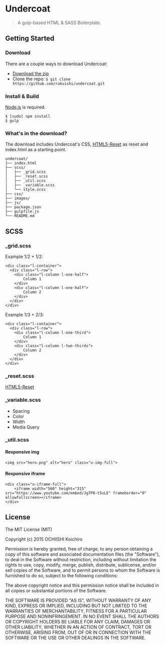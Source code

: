 # Undercoat
> A gulp-based HTML &amp; SASS Boilerplate.

## Getting Started

### Download

There are a couple ways to download Undercoat:

* [Download the zip](https://github.com/rakuishi/undercoat/archive/master.zip)
* Clone the repo: `$ git clone https://github.com/rakuishi/undercoat.git`

### Install & Build

[Node.js](http://nodejs.org/) is required.

    $ [sudo] npm install
    $ gulp

### What's in the download?

The download includes Undercoat's CSS, [HTML5-Reset](https://github.com/murtaugh/HTML5-Reset) as reset and index.html as a starting point.

    undercoat/
    ├── index.html
    ├── scss/
    │   ├── _grid.scss
    │   ├── _reset.scss
    │   ├── _util.scss
    |   ├── _variable.scss
    │   └── style.scss
    ├── css/
    ├── images/
    ├── js/
    ├── package.json
    ├── gulpfile.js
    └── README.md

## SCSS

### _grid.scss

Example 1/2 + 1/2:

    <div class="l-container">
      <div class="l-row">
        <div class="l-column l-one-half">
            Column 1
        </div>
        <div class="l-column l-one-half">
            Column 2
        </div>
      </div>
    </div>

Example 1/3 + 2/3:

    <div class="l-container">
      <div class="l-row">
        <div class="l-column l-one-third">
            Column 1
        </div>
        <div class="l-column l-two-thirds">
            Column 2
        </div>
      </div>
    </div>

### _reset.scss

[HTML5-Reset](https://github.com/murtaugh/HTML5-Reset)

### _variable.scss

* Spacing
* Color
* Width
* Media Query

### _util.scss

#### Responsive img

    <img src="hero.png" alt="hero" class="u-img-full">

#### Responsive iframe

    <div class="u-iframe-full">
        <iframe width="560" height="315" src="https://www.youtube.com/embed/Jg7P8-t5uLE" frameborder="0" allowfullscreen></iframe>
    </div>

## License

The MIT License (MIT)

Copyright (c) 2015 OCHIISHI Koichiro

Permission is hereby granted, free of charge, to any person obtaining a copy of this software and associated documentation files (the "Software"), to deal in the Software without restriction, including without limitation the rights to use, copy, modify, merge, publish, distribute, sublicense, and/or sell copies of the Software, and to permit persons to whom the Software is furnished to do so, subject to the following conditions:

The above copyright notice and this permission notice shall be included in all copies or substantial portions of the Software.

THE SOFTWARE IS PROVIDED "AS IS", WITHOUT WARRANTY OF ANY KIND, EXPRESS OR IMPLIED, INCLUDING BUT NOT LIMITED TO THE WARRANTIES OF MERCHANTABILITY, FITNESS FOR A PARTICULAR PURPOSE AND NONINFRINGEMENT. IN NO EVENT SHALL THE AUTHORS OR COPYRIGHT HOLDERS BE LIABLE FOR ANY CLAIM, DAMAGES OR OTHER LIABILITY, WHETHER IN AN ACTION OF CONTRACT, TORT OR OTHERWISE, ARISING FROM, OUT OF OR IN CONNECTION WITH THE SOFTWARE OR THE USE OR OTHER DEALINGS IN THE SOFTWARE.
